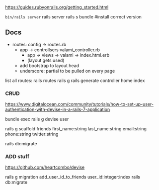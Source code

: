 https://guides.rubyonrails.org/getting_started.html

`bin/rails server`
rails server
rails s
bundle #install correct version

## Docs

- routes: config -> routes.rb
  - app -> controllsers valami_controller.rb
    - app -> views -> valami -> index.html.erb
    - (layout gets used)
  - add bootstrap to layout head
  - underscore: partial to be pulled on every page

list all routes:
rails routes
rails g
rails generate controller home index

### CRUD

https://www.digitalocean.com/community/tutorials/how-to-set-up-user-authentication-with-devise-in-a-rails-7-application

bundle exec rails g devise user

rails g scaffold friends first_name:string last_name:string email:string phone:string twitter:string

rails db:migrate

### ADD stuff

https://github.com/heartcombo/devise

rails g migration add_user_id_to_friends user_id:integer:index
rails db:migrate
